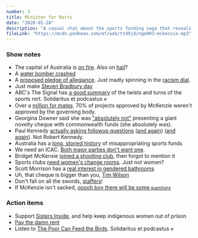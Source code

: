 ```yaml
---
number: 3
title: Minister for Rorts
date: "2020-01-28"
description: "A casual chat about the sports funding saga that reveals the corruption at the heart of Australia's government"
fileLink: "https://mcdn.podbean.com/mf/web/tt49jd/nge003-mckenzie.mp3"
---
```


### Show notes

- The capital of Australia is [on fire](https://www.theguardian.com/australia-news/live/2020/jan/23/nsw-fires-live-updates-victoria-bushfires-south-australia-fire-sa-australian-bushfire-near-me-cfa-rfs-latest-news-today-thursday). Also on [hail](https://twitter.com/ABC/status/1219310667255119874)?
- A [water bomber crashed](https://www.abc.net.au/news/2020-01-23/large-air-tanker-c-130-water-bomber-crash-cooma/11894892)
- A [proposed pledge of allegiance](https://twitter.com/tanya_plibersek/status/1220893317052764161). Just madly spinning in the [racism dial](https://twitter.com/dril/status/841892608788041732).
- Just make [Steven Bradbury day](https://www.youtube.com/watch?v=lfQMJtilOGg)
- ABC's The Signal has [a good summary](https://www.abc.net.au/radio/programs/the-signal/sports-rorts/11887214) of the twists and turns of the sports rort. Solidaritus et podcastus ✊
- Over a [million for mates](https://www.theguardian.com/australia-news/2020/jan/22/sport-grants-more-than-1m-given-to-nine-clubs-linked-to-coalition-mps). 70% of projects approved by McKenzie weren't approved by the governing body.
- Georgina Downer said she was ["absolutely not"](https://www.abc.net.au/news/2019-02-25/downer-says-cheque-was-absolutely-not-commonwealth-money/10845904) presenting a giant novelty cheque with commonwealth funds (she absolutely was).
- Paul Kennedy [actually asking followup questions]((https://twitter.com/BreakfastNews/status/1219721784146022400)) ([and again](https://ministers.employment.gov.au/cash/abc-news-breakfast-1)) ([and again](https://ministers.employment.gov.au/cash/abc-news-breakfast-1)). Not Robert Kennedy.
- Australia has a [long, storied history](https://en.wikipedia.org/wiki/Sports_rorts_affair) of misappropriating sports funds
- We need an ICAC. [Both major parties don't want one](https://thenewdaily.com.au/news/2019/09/02/labor-anti-corruption-commission/).
- Bridget McKensie [joined a shooting club](https://www.smh.com.au/politics/federal/mckenzie-joined-a-gun-club-four-days-before-approving-grant-funding-20200127-p53v6f.html), then forgot to mention it
- Sports clubs [need women's change rooms](https://www.theguardian.com/australia-news/2020/jan/24/sports-grants-rugby-club-gets-funding-for-female-change-rooms-but-has-no-womens-team). Just not women?
- Scott Morrison has a [real interest in gendered bathrooms](https://www.abc.net.au/news/2019-08-29/scott-morrison-vows-to-take-down-gender-inclusion-bathroom-sign/11462552)
- Uh, that cheque is bigger than you, [Tim Wilson](https://twitter.com/BelindaJones68/status/1219961656941219841)
- Don't fall on all the swords, [staffers](https://www.theaustralian.com.au/nation/politics/scott-morrisons-staff-embroiled-in-sport-rorts-scandal/news-story/eae466d63d538ace978e69f001bb01e1)!
- If McKenzie isn't sacked, [ooooh boy there will be some <small>questions</small>](https://twitter.com/AlboMP/status/1219827828503371776)

### Action items

- Support [Sisters Inside]((https://www.gofundme.com/f/bfvnvt-freethepeople)), and help keep indigenous women out of prison
- [Pay the damn rent](https://paytherent.net.au)
- Listen to [The Poor Can Feed the Birds](https://poorcanfeedthebirds.podbean.com/). Solidaritus et podcastus ✊
